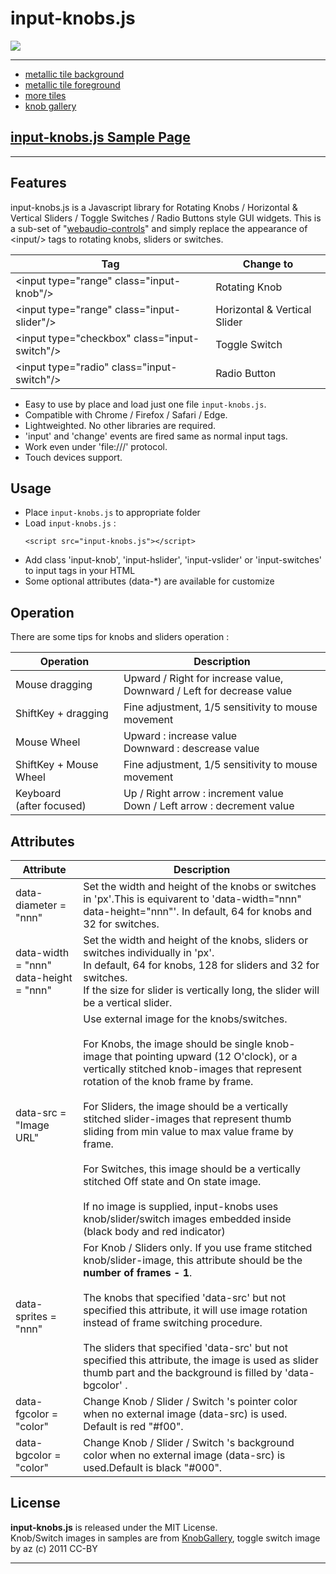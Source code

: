 # input-knobs.js

![](images/sample.png)

---

- [metallic tile background](https://www.deviantart.com/hhh316/art/Seamless-metal-texture-182943398)
- [metallic tile foreground](https://www.deviantart.com/sweetsoulsister/art/Brushed-Metal-Silver-Texture-145936387)
- [more tiles](https://naldzgraphics.net/free-seamless-metal-textures/)
- [knob gallery](https://www.g200kg.com/en/webknobman/gallery.php)

## [input-knobs.js Sample Page](https://g200kg.github.io/input-knobs/)

---

## Features
input-knobs.js is a Javascript library for Rotating Knobs / Horizontal & Vertical Sliders / Toggle Switches / Radio Buttons style GUI widgets.
This is a sub-set of "[webaudio-controls](https://github.com/g200kg/webaudio-controls)" and simply replace the appearance of &lt;input/&gt; tags to rotating knobs, sliders or switches.

| Tag                                                 | Change to         |
|-----------------------------------------------------|-------------------|
| &lt;input type="range" class="input-knob"/&gt;      | Rotating Knob     |
| &lt;input type="range" class="input-slider"/&gt;   | Horizontal & Vertical Slider |
| &lt;input type="checkbox" class="input-switch"/&gt; | Toggle Switch     |
| &lt;input type="radio" class="input-switch"/&gt;    | Radio Button      |

 * Easy to use by place and load just one file `input-knobs.js`.
 * Compatible with Chrome / Firefox / Safari / Edge.
 * Lightweighted. No other libraries are required.
 * 'input' and 'change' events are fired same as normal input tags.
 * Work even under 'file:///' protocol.
 * Touch devices support.

## Usage
 * Place `input-knobs.js` to appropriate folder
 * Load `input-knobs.js` :
   ```
   <script src="input-knobs.js"></script>
   ```
 *  Add class 'input-knob', 'input-hslider', 'input-vslider' or 'input-switches' to input tags in your HTML
 * Some optional attributes (data-*) are available for customize

## Operation

There are some tips for knobs and sliders operation :

| Operation      | Description      |
|----------------|------------------|
| Mouse dragging | Upward / Right for increase value,<br/> Downward / Left for decrease value  |
| ShiftKey + dragging | Fine adjustment, 1/5 sensitivity to mouse movement |
| Mouse Wheel | Upward : increase value <br/> Downward : descrease value |
| ShiftKey + Mouse Wheel |  Fine adjustment, 1/5 sensitivity to mouse movement |
| Keyboard<br/>(after focused) | Up / Right arrow : increment value<br/>Down / Left arrow : decrement value |

## Attributes

|Attribute|Description|
|---------|-----------|
|data-diameter = "nnn"|Set the width and height of the knobs or switches in 'px'.This is equivarent to 'data-width="nnn" data-height="nnn"'. In default, 64 for knobs and 32 for switches.|
|data-width = "nnn"<br/>data-height = "nnn"|Set the width and height of the knobs, sliders or switches individually in 'px'.<br/>In default, 64 for knobs, 128 for sliders and 32 for switches.<br/>If the size for slider is vertically long, the slider will be a vertical slider.|
|data-src = "Image URL"|Use external image for the knobs/switches.<br/><br/>For Knobs, the image should be single knob-image that pointing upward (12 O'clock),      or a vertically stitched knob-images that represent rotation of the knob frame by frame.<br/><br/>For Sliders, the image should be a vertically stitched slider-images that represent thumb sliding from min value to max value frame by frame.<br/><br/>For Switches, this image should be a vertically stitched Off state and On state image.    <br/><br/>If no image is supplied, input-knobs uses knob/slider/switch images embedded inside (black body and red indicator)|
|data-sprites = "nnn"|For Knob / Sliders only. If you use frame stitched knob/slider-image, this attribute should be the <b>number of frames - 1</b>.<br/><br/>The knobs that specified 'data-src' but not specified this attribute, it will use image rotation instead of frame switching procedure.<br/><br/>The sliders that specified 'data-src' but not specified this attribute, the image is used as slider thumb part and the background is filled by 'data-bgcolor' .|
|data-fgcolor = "color"|Change Knob / Slider / Switch 's pointer color when no external image (data-src) is used. Default is red "#f00".|
|data-bgcolor = "color"|Change Knob / Slider / Switch 's background color when no external image (data-src) is used.Default is black "#000".|

## License  
**input-knobs.js** is released under the MIT License.  
Knob/Switch images in samples are from [KnobGallery](https://www.g200kg.com/en/webknobman/gallery.php),
toggle switch image by az (c) 2011 CC-BY

---
